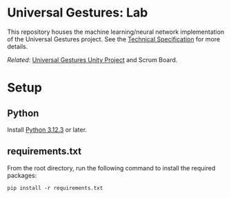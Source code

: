 # Universal Gestures: Lab

This repository houses the machine learning/neural network implementation of the Universal Gestures project. See the [Technical Specification](https://docs.google.com/document/d/1wDUTpCBaXz3XE8t48t-PqcnbpXUm-zK26sfdVPcba5U/edit?usp=sharing) for more details.

*Related*: [Universal Gestures Unity Project](https://github.com/uwrealitylabs/universal-gestures-unity/tree/main) and Scrum Board.

# Setup
## Python
Install [Python 3.12.3](https://www.python.org/downloads/) or later.

## requirements.txt
From the root directory, run the following command to install the required packages:
```
pip install -r requirements.txt
```
